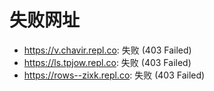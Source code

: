 # 失败网址
- https://v.chavir.repl.co: 失败 (403
Failed)
- https://ls.tpjow.repl.co: 失败 (403
Failed)
- https://rows--zixk.repl.co: 失败 (403
Failed)
